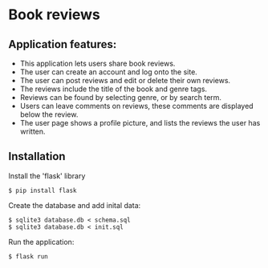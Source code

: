 # Book reviews

## Application features:

* This application lets users share book reviews.
* The user can create an account and log onto the site.
* The user can post reviews and edit or delete their own reviews.
* The reviews include the title of the book and genre tags.
* Reviews can be found by selecting genre, or by search term.
* Users can leave comments on reviews, these comments are displayed below the review.
* The user page shows a profile picture, and lists the reviews the user has written.

## Installation

Install the 'flask' library
```
$ pip install flask
```
Create the database and add inital data:

```
$ sqlite3 database.db < schema.sql
$ sqlite3 database.db < init.sql
```
Run the application:

```
$ flask run
```
